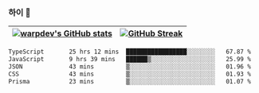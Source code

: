 
### 하이 👋
[![warpdev's GitHub stats](https://github-readme-stats.vercel.app/api?username=warpdev&show_icons=true&theme=vue-dark)](#) |[![GitHub Streak](https://github-readme-streak-stats.herokuapp.com/?user=warpdev&theme=dark)](#)
--- | --- |
<!--START_SECTION:waka-->

```txt
TypeScript       25 hrs 12 mins  █████████████████░░░░░░░░   67.87 %
JavaScript       9 hrs 39 mins   ██████▒░░░░░░░░░░░░░░░░░░   25.99 %
JSON             43 mins         ▒░░░░░░░░░░░░░░░░░░░░░░░░   01.96 %
CSS              43 mins         ▒░░░░░░░░░░░░░░░░░░░░░░░░   01.93 %
Prisma           23 mins         ▒░░░░░░░░░░░░░░░░░░░░░░░░   01.07 %
```

<!--END_SECTION:waka-->

<!--
**warpdev/warpdev** is a ✨ _special_ ✨ repository because its `README.md` (this file) appears on your GitHub profile.

Here are some ideas to get you started:

- 🔭 I’m currently working on ...
- 🌱 I’m currently learning ...
- 👯 I’m looking to collaborate on ...
- 🤔 I’m looking for help with ...
- 💬 Ask me about ...
- 📫 How to reach me: ...
- 😄 Pronouns: ...
- ⚡ Fun fact: ...
-->

